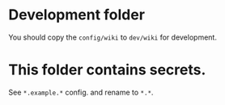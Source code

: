 # Development folder
You should copy the `config/wiki` to `dev/wiki` for development.

# This folder contains secrets.
See `*.example.*` config. and rename to `*.*`.
